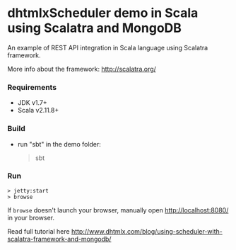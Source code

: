 dhtmlxScheduler demo in Scala using Scalatra and MongoDB
========================

An example of REST API integration in Scala language using Scalatra framework.

More info about the framework:
http://scalatra.org/


### Requirements
 - JDK v1.7+
 - Scala v2.11.8+

### Build
 - run "sbt" in the demo folder:
    > sbt

### Run
    > jetty:start
    > browse
If `browse` doesn't launch your browser, manually open [http://localhost:8080/](http://localhost:8080/) in your browser.

Read full tutorial here http://www.dhtmlx.com/blog/using-scheduler-with-scalatra-framework-and-mongodb/